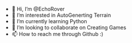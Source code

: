 - 👋 Hi, I’m @EchoRover
- 👀 I’m interested in AutoGenerting Terrain 
- 🌱 I’m currently learning Python
- 💞️ I’m looking to collaborate on Creating Games
- 📫 How to reach me through Github :)

<!---
EchoRover/EchoRover is a ✨ special ✨ repository because its `README.md` (this file) appears on your GitHub profile.
You can click the Preview link to take a look at your changes.
--->
